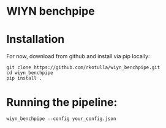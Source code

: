 WIYN benchpipe
===============


Installation
=============

For now, download from github and install via pip locally:

```
git clone https://github.com/rkotulla/wiyn_benchpipe.git
cd wiyn_benchpipe
pip install .
```

Running the pipeline:
=====================

```
wiyn_benchpipe --config your_config.json
```